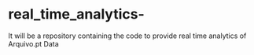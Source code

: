# real_time_analytics-
It will be a repository containing the code to provide real time analytics of Arquivo.pt Data

